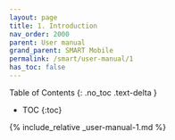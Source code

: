 ```yaml
---
layout: page
title: 1. Introduction
nav_order: 2000
parent: User manual
grand_parent: SMART Mobile
permalink: /smart/user-manual/1
has_toc: false
---
```

Table of Contents
{: .no_toc .text-delta }

- TOC
{:toc}

{% include_relative _user-manual-1.md %}
